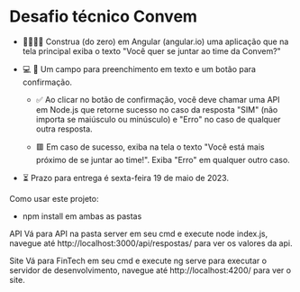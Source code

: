# Desafio técnico Convem

-   👷🏻‍♀️🚧 Construa (do zero) em Angular (angular.io) uma aplicação que na tela principal exiba o texto "Você quer se juntar ao time da Convem?"
-   💻 🔘 Um campo para preenchimento em texto e um botão para confirmação.

    -   ✅ Ao clicar no botão de confirmação, você deve chamar uma API em Node.js que retorne sucesso no caso da resposta "SIM" (não importa se maiúsculo ou minúsculo) e "Erro" no caso de qualquer outra resposta.

    -   🟥 Em caso de sucesso, exiba na tela o texto "Você está mais próximo de se juntar ao time!". Exiba "Erro" em qualquer outro caso.

-   ⏳ Prazo para entrega é sexta-feira 19 de maio de 2023.

Como usar este projeto:

-   npm install em ambas as pastas

API
Vá para API na pasta server em seu cmd e execute node index.js, navegue até http://localhost:3000/api/respostas/ para ver os valores da api.

Site
Vá para FinTech em seu cmd e execute ng serve para executar o servidor de desenvolvimento, navegue até http://localhost:4200/ para ver o site.
